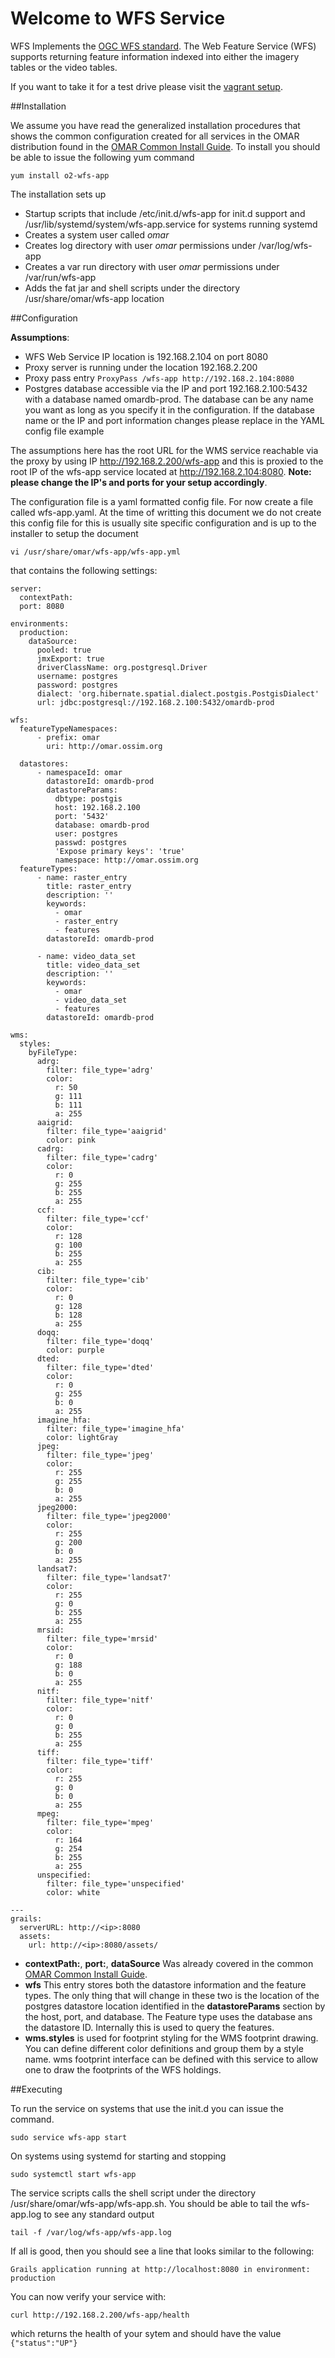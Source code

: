 # Welcome to WFS Service

WFS Implements the [OGC WFS standard](http://www.opengeospatial.org/standards/wfs).  The Web Feature Service (WFS) supports returning feature information indexed into either the imagery tables or the video tables.

If you want to take it for a test drive please visit the [vagrant setup](https://github.com/ossimlabs/ossim-vagrant).


##Installation

We assume you have read the generalized installation procedures that shows the common configuration created for all services in the OMAR distribution found in the [OMAR Common Install Guide](common.md).  To install you should be able to issue the following yum command

```
yum install o2-wfs-app
```

The installation sets up

* Startup scripts that include /etc/init.d/wfs-app for init.d support and /usr/lib/systemd/system/wfs-app.service for systems running systemd
* Creates a system user called *omar*
* Creates log directory with user *omar* permissions under /var/log/wfs-app
* Creates a var run directory with user *omar* permissions under /var/run/wfs-app
* Adds the fat jar and shell scripts under the directory /usr/share/omar/wfs-app location

##Configuration

**Assumptions**:

* WFS Web Service IP location is 192.168.2.104 on port 8080
* Proxy server is running under the location 192.168.2.200
* Proxy pass entry `ProxyPass /wfs-app http://192.168.2.104:8080`
* Postgres database accessible via the IP and port 192.168.2.100:5432 with a database named omardb-prod.  The database can be any name you want as long as you specify it in the configuration.  If the database name or the IP and port information changes please replace in the YAML config file example

The assumptions here has the root URL for the WMS service reachable via the proxy by using IP http://192.168.2.200/wfs-app and this is proxied to the root IP of the wfs-app service located at http://192.168.2.104:8080. **Note: please change the IP's and ports for your setup accordingly**.

The configuration file is a yaml formatted config file.   For now create a file called wfs-app.yaml.  At the time of writting this document we do not create this config file for this is usually site specific configuration and is up to the installer to setup the document

```
vi /usr/share/omar/wfs-app/wfs-app.yml
```

 that contains the following settings:

```
server:
  contextPath:
  port: 8080

environments:
  production:
    dataSource:
      pooled: true
      jmxExport: true
      driverClassName: org.postgresql.Driver
      username: postgres
      password: postgres
      dialect: 'org.hibernate.spatial.dialect.postgis.PostgisDialect'
      url: jdbc:postgresql://192.168.2.100:5432/omardb-prod

wfs:
  featureTypeNamespaces:
      - prefix: omar
        uri: http://omar.ossim.org

  datastores:
      - namespaceId: omar
        datastoreId: omardb-prod
        datastoreParams:
          dbtype: postgis
          host: 192.168.2.100
          port: '5432'
          database: omardb-prod
          user: postgres
          passwd: postgres
          'Expose primary keys': 'true'
          namespace: http://omar.ossim.org
  featureTypes:
      - name: raster_entry
        title: raster_entry
        description: ''
        keywords:
          - omar
          - raster_entry
          - features
        datastoreId: omardb-prod

      - name: video_data_set
        title: video_data_set
        description: ''
        keywords:
          - omar
          - video_data_set
          - features
        datastoreId: omardb-prod

wms:
  styles:
    byFileType:
      adrg:
        filter: file_type='adrg'
        color:
          r: 50
          g: 111
          b: 111
          a: 255
      aaigrid:
        filter: file_type='aaigrid'
        color: pink
      cadrg:
        filter: file_type='cadrg'
        color:
          r: 0
          g: 255
          b: 255
          a: 255
      ccf:
        filter: file_type='ccf'
        color:
          r: 128
          g: 100
          b: 255
          a: 255
      cib:
        filter: file_type='cib'
        color:
          r: 0
          g: 128
          b: 128
          a: 255
      doqq:
        filter: file_type='doqq'
        color: purple
      dted:
        filter: file_type='dted'
        color:
          r: 0
          g: 255
          b: 0
          a: 255
      imagine_hfa:
        filter: file_type='imagine_hfa'
        color: lightGray
      jpeg:
        filter: file_type='jpeg'
        color:
          r: 255
          g: 255
          b: 0
          a: 255
      jpeg2000:
        filter: file_type='jpeg2000'
        color:
          r: 255
          g: 200
          b: 0
          a: 255
      landsat7:
        filter: file_type='landsat7'
        color:
          r: 255
          g: 0
          b: 255
          a: 255
      mrsid:
        filter: file_type='mrsid'
        color:
          r: 0
          g: 188
          b: 0
          a: 255
      nitf:
        filter: file_type='nitf'
        color:
          r: 0
          g: 0
          b: 255
          a: 255
      tiff:
        filter: file_type='tiff'
        color:
          r: 255
          g: 0
          b: 0
          a: 255
      mpeg:
        filter: file_type='mpeg'
        color:
          r: 164
          g: 254
          b: 255
          a: 255
      unspecified:
        filter: file_type='unspecified'
        color: white

---
grails:
  serverURL: http://<ip>:8080
  assets:
    url: http://<ip>:8080/assets/
```

* **contextPath:**, **port:**, **dataSource** Was already covered in the common [OMAR Common Install Guide](common.md).
* **wfs** This entry stores both the datastore information and the feature types.  The only thing that will change in these two is the location of the postgres datastore location identified in the **datastoreParams** section by the host, port, and database.  The Feature type uses the database ans the datastore ID.  Internally this is used to query the features.
* **wms.styles** is used for footprint styling for the WMS footprint drawing.  You can define different color definitions and group them by a style name.  wms footprint interface can be defined with this service to allow one to draw the footprints of the WFS holdings.

##Executing

To run the service on systems that use the init.d you can issue the command.

```
sudo service wfs-app start
```

On systems using systemd for starting and stopping

```
sudo systemctl start wfs-app
```

The service scripts calls the shell script under the directory /usr/share/omar/wfs-app/wfs-app.sh.   You should be able to tail the wfs-app.log to see any standard output

```
tail -f /var/log/wfs-app/wfs-app.log
```

If all is good, then you should see a line that looks similar to the following:

```
Grails application running at http://localhost:8080 in environment: production
```

You can now verify your service with:

`curl http://192.168.2.200/wfs-app/health`

which returns the health of your sytem and should have the value `{"status":"UP"}`
